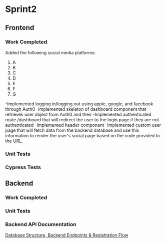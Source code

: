 # Sprint2
## Frontend

### Work Completed
Added the following social media platforms:
1. A
2. B
3. C
4. D
5. E
6. F
7. G

-Implemented logging in/logging out using apple, google, and facebook through Auth0
-Implemented skeleton of dashboard component that retrieves user object from Auth0 and their 
-Implemented authenticated route /dashboard that will redirect the user to the login page if they are not authenticated
-Implemented header component
-Implemented custom user page that will fetch data from the backend database and use this information to render the user's social page based on the code provided to the URL. 


### Unit Tests

### Cypress Tests

## Backend

### Work Completed

### Unit Tests

### Backend API Documentation
[Database Structure, Backend Endpoints & Registration Flow](https://ianblasko.notion.site/Software-Engineering-20eed26e5943404e8d357d40bb23a8e1)
